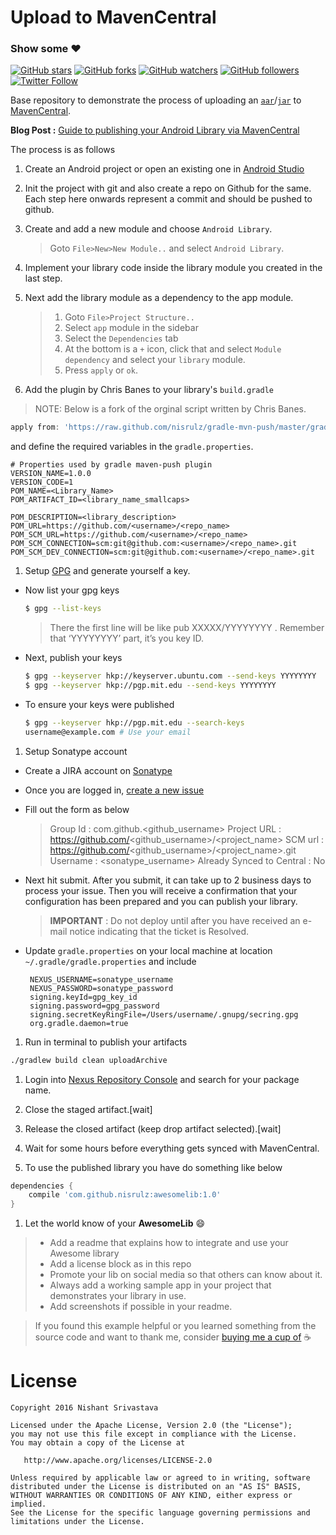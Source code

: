 # Upload to MavenCentral

### Show some :heart:
[![GitHub stars](https://img.shields.io/github/stars/nisrulz/UploadToMavenCentral.svg?style=social&label=Star)](https://github.com/nisrulz/UploadToMavenCentral) [![GitHub forks](https://img.shields.io/github/forks/nisrulz/UploadToMavenCentral.svg?style=social&label=Fork)](https://github.com/nisrulz/UploadToMavenCentral/fork) [![GitHub watchers](https://img.shields.io/github/watchers/nisrulz/UploadToMavenCentral.svg?style=social&label=Watch)](https://github.com/nisrulz/UploadToMavenCentral) [![GitHub followers](https://img.shields.io/github/followers/nisrulz.svg?style=social&label=Follow)](https://github.com/nisrulz/UploadToMavenCentral)  
[![Twitter Follow](https://img.shields.io/twitter/follow/nisrulz.svg?style=social)](https://twitter.com/nisrulz) 

Base repository to demonstrate the process of uploading an [`aar`](https://sites.google.com/a/android.com/tools/tech-docs/new-build-system/aar-format)/[`jar`](https://en.wikipedia.org/wiki/JAR_(file_format)) to [MavenCentral](https://search.maven.org/).

**Blog Post :** [Guide to publishing your Android Library via MavenCentral](http://crushingcode.co/publish-your-android-library-via-mavencentral/) 

The process is as follows

1. Create an Android project or open an existing one in [Android Studio](https://en.wikipedia.org/wiki/Android_Studio)

1. Init the project with git and also create a repo on Github for the same. Each step here onwards represent a commit and should be pushed to github.

1. Create and add a new module and choose `Android Library`.
   > Goto `File>New>New Module..` and select `Android Library`.

1. Implement your library code inside the library module you created in the last step.

1. Next add the library module as a dependency to the app module.
   > 1. Goto `File>Project Structure..`
   > 1. Select `app` module in the sidebar
   > 1. Select the `Dependencies` tab
   > 1. At the bottom is a `+` icon, click that and select `Module dependency` and select your `library` module.
   > 1. Press `apply` or `ok`.
   
1. Add the plugin by Chris Banes to your library's `build.gradle` 
  > NOTE:  Below is a fork of the orginal script written by Chris Banes.
  
  ```gradle
  apply from: 'https://raw.github.com/nisrulz/gradle-mvn-push/master/gradle-mvn-push.gradle'
  ```
  
  and define the required variables in the `gradle.properties`.
  ```
  # Properties used by gradle maven-push plugin
  VERSION_NAME=1.0.0
  VERSION_CODE=1
  POM_NAME=<Library_Name>
  POM_ARTIFACT_ID=<library_name_smallcaps>
  
  POM_DESCRIPTION=<library_description>
  POM_URL=https://github.com/<username>/<repo_name>
  POM_SCM_URL=https://github.com/<username>/<repo_name>
  POM_SCM_CONNECTION=scm:git@github.com:<username>/<repo_name>.git
  POM_SCM_DEV_CONNECTION=scm:git@github.com:<username>/<repo_name>.git
  ```
  
1. Setup [GPG](http://blog.ghostinthemachines.com/2015/03/01/how-to-use-gpg-command-line/) and generate yourself a key.
  
  + Now list your gpg keys
    ```bash
    $ gpg --list-keys
    ```
    >There the first line will be like pub XXXXX/YYYYYYYY <date>. Remember that ‘YYYYYYYY’ part, it’s you key ID.
  
  + Next, publish your keys
    ```bash
    $ gpg --keyserver hkp://keyserver.ubuntu.com --send-keys YYYYYYYY
    $ gpg --keyserver hkp://pgp.mit.edu --send-keys YYYYYYYY
    ```
  + To ensure your keys were published
    ```bash
    $ gpg --keyserver hkp://pgp.mit.edu --search-keys 
    username@example.com # Use your email
    ```
  
1. Setup Sonatype account
  + Create a JIRA account on [Sonatype](https://issues.sonatype.org/secure/Signup!default.jspa)
  + Once you are logged in, [create a new issue](https://issues.sonatype.org/secure/CreateIssue.jspa?issuetype=21&pid=10134)
  + Fill out the form as below
    >Group Id : com.github.<github_username>
    >Project URL : https://github.com/<github_username>/<project_name>
    >SCM url : https://github.com/<github_username>/<project_name>.git
    >Username : <sonatype_username>
    >Already Synced to Central : No
  + Next hit submit. After you submit, it can take up to 2 business days to process your issue. Then you will receive a confirmation that your configuration has been prepared and you can publish your library.
    > **IMPORTANT** : Do not deploy until after you have received an e-mail notice indicating that the ticket is Resolved.
    
  + Update `gradle.properties` on your local machine  at location `~/.gradle/gradle.properties` and include
    ```
     NEXUS_USERNAME=sonatype_username
     NEXUS_PASSWORD=sonatype_password
     signing.keyId=gpg_key_id 
     signing.password=gpg_password
     signing.secretKeyRingFile=/Users/username/.gnupg/secring.gpg
     org.gradle.daemon=true
    ```
    
  
1. Run in terminal to publish your artifacts
  ```bash
  ./gradlew build clean uploadArchive
  ```

1. Login into [Nexus Repository Console](https://oss.sonatype.org/#stagingRepositories) and search for your package name.

1. Close the staged artifact.[wait]

1. Release the closed artifact (keep drop artifact selected).[wait]

1. Wait for some hours before everything gets synced with MavenCentral.

1. To use the published library you have do something like below

  ```gradle
  dependencies {
      compile 'com.github.nisrulz:awesomelib:1.0'
  }
  ```

1. Let the world know of your **AwesomeLib** :smile:
  > + Add a readme that explains how to integrate and use your Awesome library
  > + Add a license block as in this repo
  > + Promote your lib on social media so that others can know about it.
  > + Always add a working sample app in your project that demonstrates your library in use.
  > + Add screenshots if possible in your readme.


> If you found this example helpful or you learned something from the source code and want to thank me, consider [buying me a cup of](https://www.paypal.me/nisrulz/5) :coffee:



License
=======

    Copyright 2016 Nishant Srivastava

    Licensed under the Apache License, Version 2.0 (the "License");
    you may not use this file except in compliance with the License.
    You may obtain a copy of the License at

       http://www.apache.org/licenses/LICENSE-2.0

    Unless required by applicable law or agreed to in writing, software
    distributed under the License is distributed on an "AS IS" BASIS,
    WITHOUT WARRANTIES OR CONDITIONS OF ANY KIND, either express or implied.
    See the License for the specific language governing permissions and
    limitations under the License.
